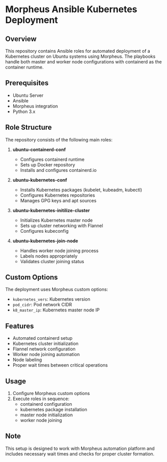 # Morpheus Ansible Kubernetes Deployment

## Overview
This repository contains Ansible roles for automated deployment of a Kubernetes cluster on Ubuntu systems using Morpheus. The playbooks handle both master and worker node configurations with containerd as the container runtime.

## Prerequisites
- Ubuntu Server
- Ansible
- Morpheus integration
- Python 3.x

## Role Structure
The repository consists of the following main roles:

1. **ubuntu-containerd-conf**
   - Configures containerd runtime
   - Sets up Docker repository
   - Installs and configures containerd.io

2. **ubuntu-kubernetes-conf**
   - Installs Kubernetes packages (kubelet, kubeadm, kubectl)
   - Configures Kubernetes repositories
   - Manages GPG keys and apt sources

3. **ubuntu-kubernetes-initilize-cluster**
   - Initializes Kubernetes master node
   - Sets up cluster networking with Flannel
   - Configures kubeconfig

4. **ubuntu-kubernetes-join-node**
   - Handles worker node joining process
   - Labels nodes appropriately
   - Validates cluster joining status

## Custom Options
The deployment uses Morpheus custom options:
- `kubernetes_vers`: Kubernetes version
- `pod_cidr`: Pod network CIDR
- `k8_master_ip`: Kubernetes master node IP

## Features
- Automated containerd setup
- Kubernetes cluster initialization
- Flannel network configuration
- Worker node joining automation
- Node labeling
- Proper wait times between critical operations

## Usage
1. Configure Morpheus custom options
2. Execute roles in sequence:
   - containerd configuration
   - kubernetes package installation
   - master node initialization
   - worker node joining

## Note
This setup is designed to work with Morpheus automation platform and includes necessary wait times and checks for proper cluster formation.